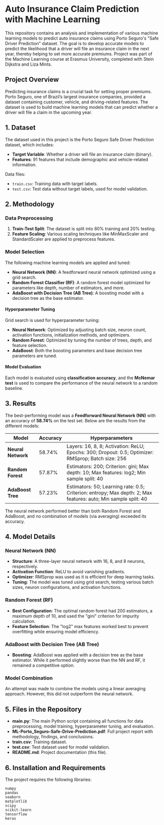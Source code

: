 # Auto Insurance Claim Prediction with Machine Learning

This repository contains an analysis and implementation of various machine learning models to predict auto insurance 
claims using Porto Seguro's "Safe Driver Prediction" dataset. The goal is to develop accurate models to predict the 
likelihood that a driver will file an insurance claim in the next year, thereby helping to set more accurate 
premiums. Project was part of the Machine Learning course at Erasmus University, completed with Stein Dijkstra and Liza 
Mints.

## Project Overview
Predicting insurance claims is a crucial task for setting proper premiums. Porto Seguro, one of Brazil’s largest insurance companies, provided a dataset containing customer, vehicle, and driving-related features. The dataset is used to build machine learning models that can predict whether a driver will file a claim in the upcoming year.

## 1. Dataset
The dataset used in this project is the Porto Seguro Safe Driver Prediction dataset, which includes:
- **Target Variable**: Whether a driver will file an insurance claim (binary).
- **Features**: 91 features that include demographic and vehicle-related information.

Data files:
- `train.csv`: Training data with target labels.
- `test.csv`: Test data without target labels, used for model validation.

## 2. Methodology

### Data Preprocessing
1. **Train-Test Split**: The dataset is split into 80% training and 20% testing.
2. **Feature Scaling**: Various scaling techniques like MinMaxScaler and StandardScaler are applied to preprocess features.

### Model Selection
The following machine learning models are applied and tuned:
- **Neural Network (NN)**: A feedforward neural network optimized using a grid search.
- **Random Forest Classifier (RF)**: A random forest model optimized for parameters like depth, number of estimators, and more.
- **AdaBoost with Decision Tree (AB Tree)**: A boosting model with a decision tree as the base estimator.

#### Hyperparameter Tuning
Grid search is used for hyperparameter tuning:
- **Neural Network**: Optimized by adjusting batch size, neuron count, activation functions, initialization methods, and optimizers.
- **Random Forest**: Optimized by tuning the number of trees, depth, and feature selection.
- **AdaBoost**: Both the boosting parameters and base decision tree parameters are tuned.

#### Model Evaluation
Each model is evaluated using **classification accuracy**, and the **McNemar test** is used to compare the performance of the neural network to a random baseline.

## 3. Results

The best-performing model was a **Feedforward Neural Network (NN)** with an accuracy of **58.74%** on the test set. Below are the results from the different models:

| Model         | Accuracy | Hyperparameters                                                                                 |
|---------------|----------|-------------------------------------------------------------------------------------------------|
| **Neural Network** | 58.74%   | Layers: 16, 8, 8; Activation: ReLU; Epochs: 300; Dropout: 0.5; Optimizer: RMSprop; Batch size: 256 |
| **Random Forest**  | 57.87%   | Estimators: 200; Criterion: gini; Max depth: 10; Max features: log2; Min sample split: 40    |
| **AdaBoost Tree**  | 57.23%   | Estimators: 50; Learning rate: 0.5; Criterion: entropy; Max depth: 2; Max features: auto; Min sample split: 40 |

The neural network performed better than both Random Forest and AdaBoost, and no combination of models (via averaging) exceeded its accuracy.

## 4. Model Details

### Neural Network (NN)
- **Structure**: A three-layer neural network with 16, 8, and 8 neurons, respectively.
- **Activation Function**: ReLU to avoid vanishing gradients.
- **Optimizer**: RMSprop was used as it is efficient for deep learning tasks.
- **Tuning**: The model was tuned using grid search, testing various batch sizes, neuron configurations, and activation functions.

### Random Forest (RF)
- **Best Configuration**: The optimal random forest had 200 estimators, a maximum depth of 10, and used the "gini" criterion for impurity calculation.
- **Feature Selection**: The "log2" max features worked best to prevent overfitting while ensuring model efficiency.

### AdaBoost with Decision Tree (AB Tree)
- **Boosting**: AdaBoost was applied with a decision tree as the base estimator. While it performed slightly worse than the NN and RF, it remained a competitive option.

### Model Combination
An attempt was made to combine the models using a linear averaging approach. However, this did not outperform the neural network.

## 5. Files in the Repository

- **main.py**: The main Python script containing all functions for data preprocessing, model training, hyperparameter tuning, and evaluation.
- **ML-Porto_Seguro-Safe-Drive-Prediction.pdf**: Full project report with methodology, findings, and conclusions.
- **train.csv**: Training dataset.
- **test.csv**: Test dataset used for model validation.
- **README.md**: Project documentation (this file).

## 6. Installation and Requirements

The project requires the following libraries:
```plaintext
numpy
pandas
seaborn
matplotlib
scipy
scikit-learn
tensorflow
keras
